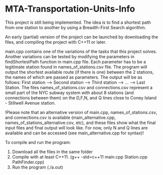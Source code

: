 # MTA-Transportation-Units-Info
This project is still being implemented.
The idea is to find a shortest path from one station to another by using a Breadth-First Search algorithm.

An early (partial) version of the project can be launched by downloading the files, and compiling the project with C++11 or later.

main.cpp contains one of the variations of the tasks that this project solves. Another variations can be tested by modifying the parameters in findShortestPath function in main.cpp file. Each parameter has to be a legitimate station found in names_of_stations.csv file. The program will output the shortest available route (if there is one) between the 2 stations, the names of which are passed as parameters. The output will be as follows: First station --> Second station --> Third station --> ... --> Last Station.
The files names_of_stations.csv and connections.csv represent a small part of the NYC subway system with about 8 stations (and connections between them) on the D,F,N, and Q lines close to Coney Island - Stillwell Avenue station.

!Please note that an alternative version of main.cpp, names_of_stations.csv, and connections.csv is available (main_alternative.cpp, names_of_stations_alternative.csv, etc), and these files show what the final input files and final output will look like. For now, only N and Q lines are available and can be accessed (see main_alternative.cpp for syntax)!

To compile and run the program:
1) Download all the files in the same folder
2) Compile with at least C++11. (g++ -std=c++11 main.cpp Station.cpp PathFinder.cpp)
3) Run the program (./a.out)
